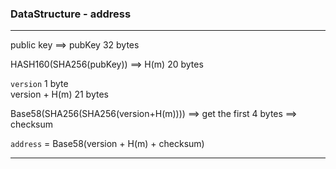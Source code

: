 ### **DataStructure - address**

<hr>

public key ==> pubKey 32 bytes <br>

HASH160(SHA256(pubKey)) ==> H(m) 20 bytes <br>

```version``` 1 byte <br>
version + H(m) 21 bytes <br>

Base58(SHA256(SHA256(version+H(m)))) ==> get the first 4 bytes ==> checksum <br>

```address``` = Base58(version + H(m) + checksum) <br>

<hr>